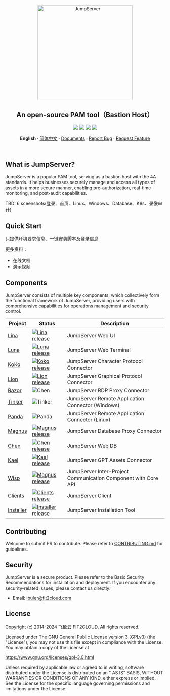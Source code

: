 <div align="center">
  <a name="readme-top"></a>
  <a href="https://jumpserver.org"><img src="https://download.jumpserver.org/images/jumpserver-logo.svg" alt="JumpServer" width="300" /></a>
  
## An open-source PAM tool（Bastion Host）

[![][license-shield]][license-link]
[![][docker-shield]][docker-link]
[![][github-release-shield]][github-release-link]
[![][github-stars-shield]][github-stars-link]

**English** · [简体中文](./README.zh-CN.md) · [Documents][docs-link] · [Report Bug][github-issues-link] · [Request Feature][github-issues-link]
</div>
<br/>

## What is JumpServer?

JumpServer is a popular PAM tool, serving as a bastion host with the 4A standards. It helps businesses securely manage and access all types of assets in a more secure manner, enabling pre-authorization, real-time monitoring, and post-audit capabilities.

TBD: 6 sceenshots(登录、首页、Linux、Windows、Database、K8s、录像审计)

## Quick Start

只提供环境要求信息、一键安装脚本及登录信息

更多资料：
 - 在线文档
 - 演示视频

## Components

JumpServer consists of multiple key components, which collectively form the functional framework of JumpServer, providing users with comprehensive capabilities for operations management and security control.

| Project                                                | Status                                                                                                                                                                 | Description                                                                                             |
|--------------------------------------------------------|------------------------------------------------------------------------------------------------------------------------------------------------------------------------|---------------------------------------------------------------------------------------------------------|
| [Lina](https://github.com/jumpserver/lina)             | <a href="https://github.com/jumpserver/lina/releases"><img alt="Lina release" src="https://img.shields.io/github/release/jumpserver/lina.svg" /></a>                   | JumpServer Web UI                                                                                       |
| [Luna](https://github.com/jumpserver/luna)             | <a href="https://github.com/jumpserver/luna/releases"><img alt="Luna release" src="https://img.shields.io/github/release/jumpserver/luna.svg" /></a>                   | JumpServer Web Terminal                                                                                 |
| [KoKo](https://github.com/jumpserver/koko)             | <a href="https://github.com/jumpserver/koko/releases"><img alt="Koko release" src="https://img.shields.io/github/release/jumpserver/koko.svg" /></a>                   | JumpServer Character Protocol Connector                                                                 |
| [Lion](https://github.com/jumpserver/lion-release)     | <a href="https://github.com/jumpserver/lion-release/releases"><img alt="Lion release" src="https://img.shields.io/github/release/jumpserver/lion-release.svg" /></a>   | JumpServer Graphical Protocol Connector                                                                 |
| [Razor](https://github.com/jumpserver/razor)           | <img alt="Chen" src="https://img.shields.io/badge/release-private-red" />                                                                                              | JumpServer RDP Proxy Connector                                                                          |
| [Tinker](https://github.com/jumpserver/tinker)         | <img alt="Tinker" src="https://img.shields.io/badge/release-private-red" />                                                                                            | JumpServer Remote Application Connector (Windows)                                                       |
| [Panda](https://github.com/jumpserver/Panda)           | <img alt="Panda" src="https://img.shields.io/badge/release-private-red" />                                                                                             | JumpServer Remote Application Connector (Linux)                                                         |
| [Magnus](https://github.com/jumpserver/magnus-release) | <a href="https://github.com/jumpserver/magnus-release/releases"><img alt="Magnus release" src="https://img.shields.io/github/release/jumpserver/magnus-release.svg" /> | JumpServer Database Proxy Connector                                                                     |
| [Chen](https://github.com/jumpserver/chen-release)     | <a href="https://github.com/jumpserver/chen-release/releases"><img alt="Chen release" src="https://img.shields.io/github/release/jumpserver/chen-release.svg" />       | JumpServer Web DB                                                                                       |
| [Kael](https://github.com/jumpserver/kael)             | <a href="https://github.com/jumpserver/kael/releases"><img alt="Kael release" src="https://img.shields.io/github/release/jumpserver/kael.svg" />                       | JumpServer GPT Assets Connector                                                                         |
| [Wisp](https://github.com/jumpserver/wisp)             | <a href="https://github.com/jumpserver/wisp/releases"><img alt="Magnus release" src="https://img.shields.io/github/release/jumpserver/wisp.svg" />                     | JumpServer Inter-Project Communication Component with Core API                                          |
| [Clients](https://github.com/jumpserver/clients)       | <a href="https://github.com/jumpserver/clients/releases"><img alt="Clients release" src="https://img.shields.io/github/release/jumpserver/clients.svg" />              | JumpServer Client                                                                                       |
| [Installer](https://github.com/jumpserver/installer)   | <a href="https://github.com/jumpserver/installer/releases"><img alt="Installer release" src="https://img.shields.io/github/release/jumpserver/installer.svg" />        | JumpServer Installation Tool                                                                            |

## Contributing

Welcome to submit PR to contribute. Please refer to [CONTRIBUTING.md][contributing-link] for guidelines.

## Security

JumpServer is a secure product. Please refer to the Basic Security Recommendations for installation and deployment. If you encounter any security-related issues, please contact us directly:

- Email: ibuler@fit2cloud.com

## License

Copyright (c) 2014-2024 飞致云 FIT2CLOUD, All rights reserved.

Licensed under The GNU General Public License version 3 (GPLv3) (the "License"); you may not use this file except in compliance with the License. You may obtain a copy of the License at

https://www.gnu.org/licenses/gpl-3.0.html

Unless required by applicable law or agreed to in writing, software distributed under the License is distributed on an " AS IS" BASIS, WITHOUT WARRANTIES OR CONDITIONS OF ANY KIND, either express or implied. See the License for the specific language governing permissions and limitations under the License.

<!-- JumpServer official link -->
[official-website-en-link]: https://jumpserver.org/
[docs-link]: https://docs.jumpserver.org/
[community-link]: https://community.fit2cloud.com/#/products/jumpserver/downloads
[demo-link]: https://demo.jumpserver.org/
[discord-link]: https://discord.gg/DVz6Hckx
[contributing-link]: https://github.com/jumpserver/jumpserver/blob/dev/CONTRIBUTING.md

<!-- JumpServer Other link-->
[license-link]: https://www.gnu.org/licenses/gpl-3.0.html
[docker-link]: https://hub.docker.com/u/jumpserver
[github-release-shield]: https://img.shields.io/github/v/release/jumpserver/jumpserver
[github-release-link]: https://github.com/jumpserver/jumpserver/releases/latest
[github-stars-shield]: https://img.shields.io/github/stars/jumpserver/jumpserver?color=%231890FF&style=flat-square
[github-stars-link]: https://github.com/jumpserver/jumpserver
[github-issues-link]: https://github.com/jumpserver/jumpserver/issues
[github-trending-link]: https://trendshift.io/repositories/5071

<!-- Shield link-->
[docker-shield]: https://img.shields.io/docker/pulls/jumpserver/jms_all.svg
[license-shield]: https://img.shields.io/github/license/jumpserver/jumpserver
[demo-shield-badge]: https://img.shields.io/badge/ONLINE-online?style=plastic&logo=jameson&logoColor=white&label=TRY%20JUMPSERVER&labelColor=black&color=%23148f76
[discord-shield-badge]: https://img.shields.io/badge/JOIN_US_NOW-ONLINE?style=plastic&logo=discord&logoColor=white&label=DISCORD&labelColor=black&color=%23404eed
[version-ee-shield-badge]: https://img.shields.io/badge/Enterprise-black?style=flat-square&logo=vagrant
[github-trending-shield]: https://trendshift.io/api/badge/repositories/5071

<!-- Image link -->
[image-jumpserver]: https://download.jumpserver.org/images/jumpserver-logo.svg
[image-dashboard]: https://github.com/jumpserver/jumpserver/assets/32935519/014c2230-82d3-4b53-b907-8149ce44bbd0
[image-star]: https://github.com/jumpserver/jumpserver/assets/32935519/76158e65-783d-4f11-81cd-45556a388e63
[image-supported-asset-type]: https://github.com/jumpserver/jumpserver/assets/32935519/8e769007-5449-4e86-b34b-d04e8e484257
[image-system-architecture]: https://github.com/jumpserver/jumpserver/assets/32935519/8a720b4e-19ed-4e3c-a8aa-325d7581005a
